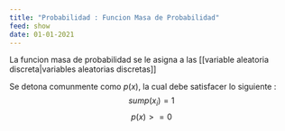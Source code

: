 ```yaml
---
title: "Probabilidad : Funcion Masa de Probabilidad"
feed: show
date: 01-01-2021
---
```


La funcion masa de probabilidad se le asigna a las [[variable aleatoria discreta|variables aleatorias discretas]]

Se detona comunmente como $p(x)$, la cual debe satisfacer lo siguiente : 
$$sum p(x_i)=1$$
$$p(x) >= 0$$
